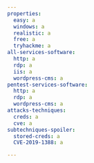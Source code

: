 ```yaml
---
properties:
  easy: a
  windows: a
  realistic: a
  free: a
  tryhackme: a
all-services-software:
  http: a
  rdp: a
  iis: a
  wordpress-cms: a
pentest-services-software:
  http: a
  rdp: a
  wordpress-cms: a
attacks-techniques:
  creds: a
  cve: a
subtechniques-spoiler:
  stored-creds: a
  CVE-2019-1388: a

---
```

